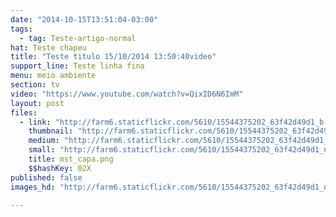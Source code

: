 ```yaml
---
date: "2014-10-15T13:51:04-03:00"
tags:
  - tag: Teste-artigo-normal
hat: Teste chapeu
title: "Teste titulo 15/10/2014 13:50:40video"
support_line: Teste linha fina
menu: meio ambiente
section: tv
video: "https://www.youtube.com/watch?v=QixID6N6ImM"
layout: post
files:
  - link: "http://farm6.staticflickr.com/5610/15544375202_63f42d49d1_b.jpg"
    thumbnail: "http://farm6.staticflickr.com/5610/15544375202_63f42d49d1_t.jpg"
    medium: "http://farm6.staticflickr.com/5610/15544375202_63f42d49d1_z.jpg"
    small: "http://farm6.staticflickr.com/5610/15544375202_63f42d49d1_n.jpg"
    title: mst_capa.png
    $$hashKey: 02X
published: false
images_hd: "http://farm6.staticflickr.com/5610/15544375202_63f42d49d1_n.jpg"

---
```

